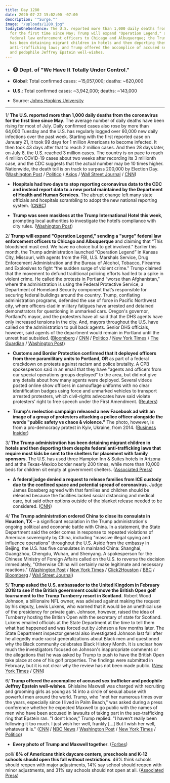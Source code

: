 ```yaml
---
title: Day 1280
date: 2020-07-22 15:02:00 -07:00
description: '"Surge."'
image: "/uploads/1280.jpg"
todayInOneSentence: The U.S. reported more than 1,000 daily deaths from the coronavirus
  for the first time since May; Trump will expand "Operation Legend," sending a "surge"
  federal law enforcement officers to Chicago and Albuquerque; the Trump administration
  has been detaining migrant children in hotels and then deporting them despite federal
  anti-trafficking laws; and Trump offered the accomplice of accused sex trafficker
  and pedophile Jeffrey Epstein well-wishes.
---
```


* ### 😷 Dept. of "We Have It Totally Under Control."

* **Global**: Total confirmed cases: \~15,057,000; deaths: \~620,000

* **U.S.**: Total confirmed cases: \~3,942,000; deaths: \~143,000

* Source: [Johns Hopkins University](https://coronavirus.jhu.edu/map.html)

---

1/ **The U.S. reported more than 1,000 daily deaths from the coronavirus for the first time since May**. The average number of daily deaths have been rising for most of July. Daily confirmed cases also rose by more than 64,000 Tuesday and the U.S. has regularly logged over 60,000 new daily infections over the past week. Starting with the first reported case on January 21, it took 99 days for 1 million Americans to become infected. It then took 43 days after that to reach 2 million cases. And then 28 days later, on July 8, the U.S. reached 3 million cases. The country is on pace to reach 4 million COVID-19 cases about two weeks after recording its 3 millionth case, and the CDC suggests that the actual number may be 10 times higher. Nationwide, the death toll is on track to surpass 200,000 by Election Day. ([Washington Post](https://www.washingtonpost.com/nation/2020/07/21/covid-live-updates-us/) / [Politico](https://www.politico.com/news/2020/07/21/americas-daily-virus-death-toll-passes-1-000-again-376973) / [Axios](https://www.axios.com/coronavirus-deaths-thousand-may-a10e174a-9cdc-4148-93e1-dfe55c1f03e4.html) / [Wall Street Journal](https://www.wsj.com/articles/coronavirus-latest-news-07-22-2020-11595406312) / [CNN](https://www.cnn.com/2020/07/22/health/us-coronavirus-wednesday/index.html))

* **Hospitals had two days to stop reporting coronavirus data to the CDC and instead report data to a new portal maintained by the Department of Health and Human Services**. The abrupt change left many state officials and hospitals scrambling to adopt the new national reporting system. ([CNBC](https://www.cnbc.com/2020/07/22/us-hospitals-scramble-to-adopt-new-hhs-coronavirus-data-system-some-states-see-data-blackout.html))

* **Trump was seen maskless at the Trump International Hotel this week**, prompting local authorities to investigate the hotel’s compliance with city rules. ([Washington Post](https://www.washingtonpost.com/local/dc-politics/trump-hotel-coronavirus-masks/2020/07/22/47b5b702-cc36-11ea-b0e3-d55bda07d66a_story.html))

2/ **Trump will expand "Operation Legend," sending a "surge" federal law enforcement officers to Chicago and Albuquerque** and claiming that “This bloodshed must end. We have no choice but to get involved.” Earlier this month, the Trump administration launched “Operation Legend” in Kansas City, Missouri, with agents from the FBI, U.S. Marshals Service, Drug Enforcement Administration and the Bureau of Alcohol, Tobacco, Firearms and Explosives to fight “the sudden surge of violent crime." Trump claimed that the movement to defund traditional policing efforts had led to a spike in violent crime. He called the protests in Portland “worse than Afghanistan," where the administration is using the Federal Protective Service, a Department of Homeland Security component that’s responsible for securing federal buildings around the country. Trump, conflating administration programs, defended the use of force in Pacific Northwest city, where officers clad in military fatigues have arrested and detained demonstrators for questioning in unmarked cars. Oregon's governor, Portland's mayor, and the protesters have all said that the DHS agents have only increased tensions in the city. And, mayors throughout the U.S. have called on the administration to pull back agents. Senior DHS officials, however, said agents of the department would remain in Portland until the unrest had subsided. ([Bloomberg](https://www.bloomberg.com/news/articles/2020-07-22/trump-to-send-agents-to-chicago-albuquerque-setting-up-clash?sref=MIBMEEoj) / [CNN](https://www.cnn.com/2020/07/22/politics/donald-trump-federal-law-enforcement-chicago-albuquerque/index.html) / [Politico](https://www.politico.com/news/2020/07/21/trump-federal-force-cities-377273) / [New York Times](https://www.nytimes.com/2020/07/21/us/politics/homeland-security-portland-oregon.html) / [The Guardian](https://www.theguardian.com/us-news/live/2020/jul/22/coronavirus-us-live-news-trump-pandemic-get-worse-briefing-updates?page=with:block-5f189b258f08f2d75cbbfabe#block-5f189b258f08f2d75cbbfabe) / [Washington Post](https://www.washingtonpost.com/nation/2020/07/22/portland-moms-protests/))

* **Customs and Border Protection confirmed that it deployed officers from three paramilitary units to Portland, OR** as part of a federal crackdown on protests against racism and police brutality. A CPB spokesperson said in an email that they have "agents and officers from our special operations groups deployed" to the area, but did not give any details about how many agents were deployed. Several videos posted online show officers in camouflage uniforms with no clear identification badges using force and unmarked vehicles to transport arrested protesters, which civil-rights advocates have said violate protesters’ right to free speech under the First Amendment. ([Reuters](https://www.reuters.com/article/us-global-race-protests-agents-idUSKCN24M2RL))

* **Trump's reelection campaign released a new Facebook ad with an image of a group of protesters attacking a police officer alongside the words "public safety vs chaos & violence."** The photo, however, is from a pro-democracy protest in Kyiv, Ukraine, from 2014. ([Business Insider](https://www.businessinsider.com/trump-campaign-ad-police-officer-attacked-2014-ukraine-protests-2020-7))

3/ **The Trump administration has been detaining migrant children in hotels and then deporting them despite federal anti-trafficking laws that require most kids be sent to the shelters for placement with family sponsors**. The U.S. has used three Hampton Inn & Suites hotels in Arizona and at the Texas-Mexico border nearly 200 times, while more than 10,000 beds for children sit empty at government shelters. ([Associated Press](https://apnews.com/c9b671b206060f2e9654f0a4eaeb6388))

* **A federal judge denied a request to release families from ICE custody due to the confined space and potential spread of coronavirus**. Judge James Boasberg agreed with that families and children should be released because the facilities lacked social distancing and medical care, but said other options outside of the blanket release needed to be considered. ([CNN](https://www.cnn.com/2020/07/22/politics/immigration-detention-coronavirus/index.html))

4/ **The Trump administration ordered China to close its consulate in Houston, TX** – a significant escalation in the Trump administration's ongoing political and economic battle with China. In a statement, the State Department said the order comes in response to repeated violations of American sovereignty by China, including "massive illegal spying and influence operations" throughout the U.S. Aside from the embassy in Beijing, the U.S. has five consulates in mainland China: Shanghai, Guangzhou, Chengdu, Wuhan, and Shenyang. A spokesperson for the Chinese Ministry of Foreign Affairs called on the U.S. to reverse the decision immediately, "Otherwise China will certainly make legitimate and necessary reactions." ([Washington Post](https://www.washingtonpost.com/world/asia_pacific/china-vows-to-retaliate-after-us-orders-closure-its-consulate-in-houston/2020/07/22/41e5c6ea-cbf1-11ea-99b0-8426e26d203b_story.html) / [New York Times](https://www.nytimes.com/2020/07/22/world/asia/us-china-houston-consulate.html) / [Click2Houston](https://www.click2houston.com/news/local/2020/07/22/houston-fire-and-police-responding-to-reports-of-documents-being-burned-at-consulate-general-of-china/) / [BBC](https://www.bbc.com/news/world-us-canada-53497193) / [Bloomberg](https://www.bloomberg.com/news/articles/2020-07-22/u-s-asked-china-to-close-houston-consulate-top-editor-hu-says?sref=MIBMEEoj) / [Wall Street Journal](https://www.wsj.com/articles/china-u-s-ordered-us-to-close-our-houston-consulate-11595407075?mod=djemalertNEWS))

5/ **Trump asked the U.S. ambassador to the United Kingdom in February 2018 to see if the British government could move the British Open golf tournament to the Trump Turnberry resort in Scotland**. Robert Wood Johnson, a billionaire NFL owner, was advised against making the request by his deputy, Lewis Lukens, who warned that it would be an unethical use of the presidency for private gain. Johnson, however, raised the idea of Turnberry hosting the British Open with the secretary of state for Scotland. Lukens emailed officials at the State Department at the time to tell them what had happened and was forced out by Johnson a few months later. The State Department inspector general also investigated Johnson last fall after he allegedly made racist generalizations about Black men and questioned why the Black community celebrates Black History Month. It is unclear how much the investigators focused on Johnson's inappropriate comments or the allegations that he was asked by Trump to push to have the British Open take place at one of his golf properties. The findings were submitted in February, but it is not clear why the review has not been made public. ([New York Times](https://www.nytimes.com/2020/07/21/world/europe/trump-british-open.html) / [CNN](https://www.cnn.com/2020/07/22/politics/woody-johnson-oig-report))

6/ **Trump offered the accomplice of accused sex trafficker and pedophile Jeffrey Epstein well-wishes**. Ghislaine Maxwell was charged with recruiting and grooming girls as young as 14 into a circle of sexual abuse with powerful men around the world. Trump, who "met her numerous times over the years, especially since I lived in Palm Beach," was asked during a press conference whether he expected Maxwell to go public with the names of men who have been accused in lawsuits of taking part in the sex-trafficking ring that Epstein ran. "I don’t know," Trump replied. "I haven’t really been following it too much. I just wish her well, frankly \[...\] But I wish her well, whatever it is." ([CNN](https://www.cnn.com/videos/politics/2020/07/21/ghislaine-maxwell-trump-acosta-bts-vpx.cnn) / [NBC News](https://www.nbcnews.com/politics/donald-trump/i-wish-her-well-trump-accused-sex-trafficker-ghislaine-maxwell-n1234545) / [Washington Post](https://www.washingtonpost.com/politics/trump-says-of-jeffrey-epsteins-partner-ghislaine-maxwell-i-wish-her-well/2020/07/21/dbc8df84-cba3-11ea-91f1-28aca4d833a0_story.html) / [New York Times](https://www.nytimes.com/2020/07/21/nyregion/trump-ghislaine-maxwell-jeffrey-epstein.html) / [Politico](https://www.politico.com/news/2020/07/21/trump-ghislaine-maxwell-376820))

* **Every photo of Trump and Maxwell together**. ([Forbes](https://www.forbes.com/sites/lisettevoytko/2020/07/21/heres-every-time-donald-trump-and-ghislaine-maxwell-have-been-photographed-together/#64bb8b66183d))

poll/ **8% of Americans think daycare centers, preschools and K-12 schools should open this fall without restrictions**. 46% think schools should reopen with major adjustments, 14% say school should reopen with minor adjustments, and 31% say schools should not open at all. ([Associated Press](https://apnews.com/b133f482b2eba88f8bd733e2d15d13ae))